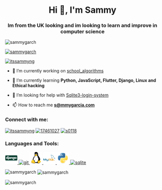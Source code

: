 <h1 align="center">Hi 👋, I'm Sammy</h1>
<h3 align="center">Im from the UK looking and im looking to learn and improve in computer science</h3>

<p align="left"> <img src="https://komarev.com/ghpvc/?username=sammygarch&label=Profile%20views&color=f40b0b&style=plastic" alt="sammygarch" /> </p>

<p align="left"> <a href="https://github.com/ryo-ma/github-profile-trophy"><img src="https://github-profile-trophy.vercel.app/?username=sammygarch" alt="sammygarch" /></a> </p>

<p align="left"> <a href="https://twitter.com/itssammyng" target="blank"><img src="https://img.shields.io/twitter/follow/itssammyng?logo=twitter&style=for-the-badge" alt="itssammyng" /></a> </p>

- 🔭 I’m currently working on [school_algorithms](https://github.com/Sammygarch/school_algorithms)

- 🌱 I’m currently learning **Python, JavaScript, Flutter, Django, Linux and Ethical hacking**

- 🤝 I’m looking for help with [Sqlite3-login-system](https://github.com/Sammygarch/Sqlite3-login-system)

- 📫 How to reach me **s@mmygarcia.com**

<h3 align="left">Connect with me:</h3>
<p align="left">
<a href="https://twitter.com/itssammyng" target="blank"><img align="center" src="https://raw.githubusercontent.com/rahuldkjain/github-profile-readme-generator/master/src/images/icons/Social/twitter.svg" alt="itssammyng" height="30" width="40" /></a>
<a href="https://stackoverflow.com/users/17461027" target="blank"><img align="center" src="https://raw.githubusercontent.com/rahuldkjain/github-profile-readme-generator/master/src/images/icons/Social/stack-overflow.svg" alt="17461027" height="30" width="40" /></a>
<a href="https://www.hackerrank.com/s0118" target="blank"><img align="center" src="https://raw.githubusercontent.com/rahuldkjain/github-profile-readme-generator/master/src/images/icons/Social/hackerrank.svg" alt="s0118" height="30" width="40" /></a>
</p>

<h3 align="left">Languages and Tools:</h3>
<p align="left"> <a href="https://www.djangoproject.com/" target="_blank" rel="noreferrer"> <img src="https://raw.githubusercontent.com/devicons/devicon/master/icons/django/django-original.svg" alt="django" width="40" height="40"/> </a> <a href="https://git-scm.com/" target="_blank" rel="noreferrer"> <img src="https://www.vectorlogo.zone/logos/git-scm/git-scm-icon.svg" alt="git" width="40" height="40"/> </a> <a href="https://www.linux.org/" target="_blank" rel="noreferrer"> <img src="https://raw.githubusercontent.com/devicons/devicon/master/icons/linux/linux-original.svg" alt="linux" width="40" height="40"/> </a> <a href="https://www.mysql.com/" target="_blank" rel="noreferrer"> <img src="https://raw.githubusercontent.com/devicons/devicon/master/icons/mysql/mysql-original-wordmark.svg" alt="mysql" width="40" height="40"/> </a> <a href="https://www.python.org" target="_blank" rel="noreferrer"> <img src="https://raw.githubusercontent.com/devicons/devicon/master/icons/python/python-original.svg" alt="python" width="40" height="40"/> </a> <a href="https://www.sqlite.org/" target="_blank" rel="noreferrer"> <img src="https://www.vectorlogo.zone/logos/sqlite/sqlite-icon.svg" alt="sqlite" width="40" height="40"/> </a> </p>

<p><img align="left" src="https://github-readme-stats.vercel.app/api/top-langs?username=sammygarch&show_icons=true&locale=en&layout=compact" alt="sammygarch" /></p>

<p>&nbsp;<img align="center" src="https://github-readme-stats.vercel.app/api?username=sammygarch&show_icons=true&locale=en" alt="sammygarch" /></p>

<p><img align="center" src="https://github-readme-streak-stats.herokuapp.com/?user=sammygarch&" alt="sammygarch" /></p>
